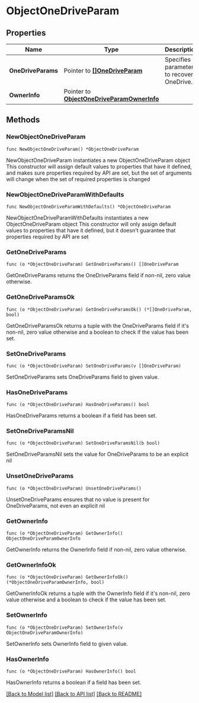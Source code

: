 # ObjectOneDriveParam

## Properties

Name | Type | Description | Notes
------------ | ------------- | ------------- | -------------
**OneDriveParams** | Pointer to [**[]OneDriveParam**](OneDriveParam.md) | Specifies parameters to recover a OneDrive. | [optional] 
**OwnerInfo** | Pointer to [**ObjectOneDriveParamOwnerInfo**](ObjectOneDriveParamOwnerInfo.md) |  | [optional] 

## Methods

### NewObjectOneDriveParam

`func NewObjectOneDriveParam() *ObjectOneDriveParam`

NewObjectOneDriveParam instantiates a new ObjectOneDriveParam object
This constructor will assign default values to properties that have it defined,
and makes sure properties required by API are set, but the set of arguments
will change when the set of required properties is changed

### NewObjectOneDriveParamWithDefaults

`func NewObjectOneDriveParamWithDefaults() *ObjectOneDriveParam`

NewObjectOneDriveParamWithDefaults instantiates a new ObjectOneDriveParam object
This constructor will only assign default values to properties that have it defined,
but it doesn't guarantee that properties required by API are set

### GetOneDriveParams

`func (o *ObjectOneDriveParam) GetOneDriveParams() []OneDriveParam`

GetOneDriveParams returns the OneDriveParams field if non-nil, zero value otherwise.

### GetOneDriveParamsOk

`func (o *ObjectOneDriveParam) GetOneDriveParamsOk() (*[]OneDriveParam, bool)`

GetOneDriveParamsOk returns a tuple with the OneDriveParams field if it's non-nil, zero value otherwise
and a boolean to check if the value has been set.

### SetOneDriveParams

`func (o *ObjectOneDriveParam) SetOneDriveParams(v []OneDriveParam)`

SetOneDriveParams sets OneDriveParams field to given value.

### HasOneDriveParams

`func (o *ObjectOneDriveParam) HasOneDriveParams() bool`

HasOneDriveParams returns a boolean if a field has been set.

### SetOneDriveParamsNil

`func (o *ObjectOneDriveParam) SetOneDriveParamsNil(b bool)`

 SetOneDriveParamsNil sets the value for OneDriveParams to be an explicit nil

### UnsetOneDriveParams
`func (o *ObjectOneDriveParam) UnsetOneDriveParams()`

UnsetOneDriveParams ensures that no value is present for OneDriveParams, not even an explicit nil
### GetOwnerInfo

`func (o *ObjectOneDriveParam) GetOwnerInfo() ObjectOneDriveParamOwnerInfo`

GetOwnerInfo returns the OwnerInfo field if non-nil, zero value otherwise.

### GetOwnerInfoOk

`func (o *ObjectOneDriveParam) GetOwnerInfoOk() (*ObjectOneDriveParamOwnerInfo, bool)`

GetOwnerInfoOk returns a tuple with the OwnerInfo field if it's non-nil, zero value otherwise
and a boolean to check if the value has been set.

### SetOwnerInfo

`func (o *ObjectOneDriveParam) SetOwnerInfo(v ObjectOneDriveParamOwnerInfo)`

SetOwnerInfo sets OwnerInfo field to given value.

### HasOwnerInfo

`func (o *ObjectOneDriveParam) HasOwnerInfo() bool`

HasOwnerInfo returns a boolean if a field has been set.


[[Back to Model list]](../README.md#documentation-for-models) [[Back to API list]](../README.md#documentation-for-api-endpoints) [[Back to README]](../README.md)


